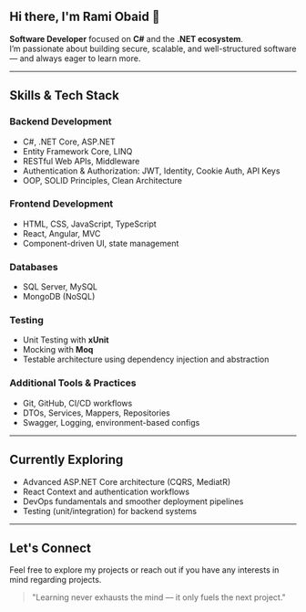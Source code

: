 ## Hi there, I'm Rami Obaid 👋

**Software Developer** focused on **C#** and the **.NET ecosystem**.  
I’m passionate about building secure, scalable, and well-structured software — and always eager to learn more.

---

## Skills & Tech Stack

### Backend Development
- C#, .NET Core, ASP.NET
- Entity Framework Core, LINQ
- RESTful Web APIs, Middleware
- Authentication & Authorization: JWT, Identity, Cookie Auth, API Keys
- OOP, SOLID Principles, Clean Architecture

### Frontend Development
- HTML, CSS, JavaScript, TypeScript
- React, Angular, MVC
- Component-driven UI, state management

### Databases
- SQL Server, MySQL
- MongoDB (NoSQL)

### Testing
- Unit Testing with **xUnit**
- Mocking with **Moq**
- Testable architecture using dependency injection and abstraction

### Additional Tools & Practices
- Git, GitHub, CI/CD workflows
- DTOs, Services, Mappers, Repositories
- Swagger, Logging, environment-based configs

---

## Currently Exploring

- Advanced ASP.NET Core architecture (CQRS, MediatR)
- React Context and authentication workflows
- DevOps fundamentals and smoother deployment pipelines
- Testing (unit/integration) for backend systems

---

## Let's Connect

Feel free to explore my projects or reach out if you have any interests in mind regarding projects.

> "Learning never exhausts the mind — it only fuels the next project."

